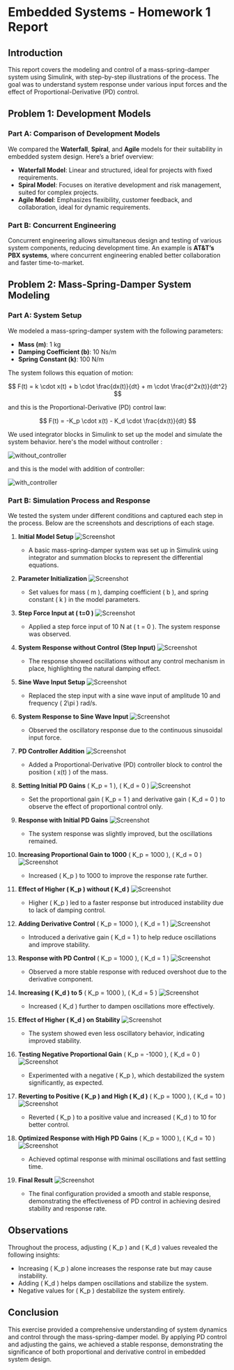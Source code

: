 # Embedded Systems - Homework 1 Report


## Introduction
This report covers the modeling and control of a mass-spring-damper system using Simulink, with step-by-step illustrations of the process. The goal was to understand system response under various input forces and the effect of Proportional-Derivative (PD) control. 

## Problem 1: Development Models
### Part A: Comparison of Development Models
We compared the **Waterfall**, **Spiral**, and **Agile** models for their suitability in embedded system design. Here’s a brief overview:

- **Waterfall Model**: Linear and structured, ideal for projects with fixed requirements.
- **Spiral Model**: Focuses on iterative development and risk management, suited for complex projects.
- **Agile Model**: Emphasizes flexibility, customer feedback, and collaboration, ideal for dynamic requirements.

### Part B: Concurrent Engineering
Concurrent engineering allows simultaneous design and testing of various system components, reducing development time. An example is **AT&T’s PBX systems**, where concurrent engineering enabled better collaboration and faster time-to-market.

## Problem 2: Mass-Spring-Damper System Modeling

### Part A: System Setup
We modeled a mass-spring-damper system with the following parameters:

- **Mass (m)**: 1 kg
- **Damping Coefficient (b)**: 10 Ns/m
- **Spring Constant (k)**: 100 N/m

The system follows this equation of motion:

$$
F(t) = k \cdot x(t) + b \cdot \frac{dx(t)}{dt} + m \cdot \frac{d^2x(t)}{dt^2}
$$

and this is the Proportional-Derivative (PD) control law:

$$
F(t) = -K_p \cdot x(t) - K_d \cdot \frac{dx(t)}{dt}
$$


We used integrator blocks in Simulink to set up the model and simulate the system behavior.
here's the model without controller : 

![without_controller](screenshots/without_controller.jpg)

and this is the model with addition of controller:

![with_controller](screenshots/with_controller.jpg)


### Part B: Simulation Process and Response
We tested the system under different conditions and captured each step in the process. Below are the screenshots and descriptions of each stage.

1. **Initial Model Setup** ![Screenshot](screenshots/1.jpg)
   - A basic mass-spring-damper system was set up in Simulink using integrator and summation blocks to represent the differential equations.

2. **Parameter Initialization** ![Screenshot](screenshots/2.jpg)
   - Set values for mass \( m \), damping coefficient \( b \), and spring constant \( k \) in the model parameters.

3. **Step Force Input at \( t=0 \)** ![Screenshot](screenshots/3.jpg)
   - Applied a step force input of 10 N at \( t = 0 \). The system response was observed.

4. **System Response without Control (Step Input)** ![Screenshot](screenshots/4.jpg)
   - The response showed oscillations without any control mechanism in place, highlighting the natural damping effect.

5. **Sine Wave Input Setup** ![Screenshot](screenshots/5.jpg)
   - Replaced the step input with a sine wave input of amplitude 10 and frequency \( 2\pi \) rad/s.

6. **System Response to Sine Wave Input** ![Screenshot](screenshots/6.jpg)
   - Observed the oscillatory response due to the continuous sinusoidal input force.

7. **PD Controller Addition** ![Screenshot](screenshots/7.jpg)
   - Added a Proportional-Derivative (PD) controller block to control the position \( x(t) \) of the mass.

8. **Setting Initial PD Gains** \( K_p = 1 \), \( K_d = 0 \) ![Screenshot](screenshots/8.jpg)
   - Set the proportional gain \( K_p = 1 \) and derivative gain \( K_d = 0 \) to observe the effect of proportional control only.

9. **Response with Initial PD Gains** ![Screenshot](screenshots/9.jpg)
   - The system response was slightly improved, but the oscillations remained.

10. **Increasing Proportional Gain to 1000** \( K_p = 1000 \), \( K_d = 0 \) ![Screenshot](screenshots/10.jpg)
    - Increased \( K_p \) to 1000 to improve the response rate further.

11. **Effect of Higher \( K_p \) without \( K_d \)** ![Screenshot](screenshots/11.jpg)
    - Higher \( K_p \) led to a faster response but introduced instability due to lack of damping control.

12. **Adding Derivative Control** \( K_p = 1000 \), \( K_d = 1 \) ![Screenshot](screenshots/12.jpg)
    - Introduced a derivative gain \( K_d = 1 \) to help reduce oscillations and improve stability.

13. **Response with PD Control** \( K_p = 1000 \), \( K_d = 1 \) ![Screenshot](screenshots/13.jpg)
    - Observed a more stable response with reduced overshoot due to the derivative component.

14. **Increasing \( K_d \) to 5** \( K_p = 1000 \), \( K_d = 5 \) ![Screenshot](screenshots/14.jpg)
    - Increased \( K_d \) further to dampen oscillations more effectively.

15. **Effect of Higher \( K_d \) on Stability** ![Screenshot](screenshots/15.jpg)
    - The system showed even less oscillatory behavior, indicating improved stability.

16. **Testing Negative Proportional Gain** \( K_p = -1000 \), \( K_d = 0 \) ![Screenshot](screenshots/16.jpg)
    - Experimented with a negative \( K_p \), which destabilized the system significantly, as expected.

17. **Reverting to Positive \( K_p \) and High \( K_d \)** \( K_p = 1000 \), \( K_d = 10 \) ![Screenshot](screenshots/17.jpg)
    - Reverted \( K_p \) to a positive value and increased \( K_d \) to 10 for better control.

18. **Optimized Response with High PD Gains** \( K_p = 1000 \), \( K_d = 10 \) ![Screenshot](screenshots/18.jpg)
    - Achieved optimal response with minimal oscillations and fast settling time.

19. **Final Result** ![Screenshot](screenshots/19.jpg)
    - The final configuration provided a smooth and stable response, demonstrating the effectiveness of PD control in achieving desired stability and response rate.

## Observations
Throughout the process, adjusting \( K_p \) and \( K_d \) values revealed the following insights:
- Increasing \( K_p \) alone increases the response rate but may cause instability.
- Adding \( K_d \) helps dampen oscillations and stabilize the system.
- Negative values for \( K_p \) destabilize the system entirely.

## Conclusion
This exercise provided a comprehensive understanding of system dynamics and control through the mass-spring-damper model. By applying PD control and adjusting the gains, we achieved a stable response, demonstrating the significance of both proportional and derivative control in embedded system design.
